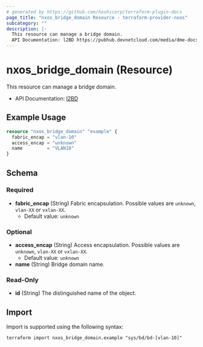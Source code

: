 ```yaml
---
# generated by https://github.com/hashicorp/terraform-plugin-docs
page_title: "nxos_bridge_domain Resource - terraform-provider-nxos"
subcategory: ""
description: |-
  This resource can manage a bridge domain.
  API Documentation: l2BD https://pubhub.devnetcloud.com/media/dme-docs-10-2-2/docs/Layer%202/l2:BD/
---
```


# nxos_bridge_domain (Resource)

This resource can manage a bridge domain.

- API Documentation: [l2BD](https://pubhub.devnetcloud.com/media/dme-docs-10-2-2/docs/Layer%202/l2:BD/)

## Example Usage

```terraform
resource "nxos_bridge_domain" "example" {
  fabric_encap = "vlan-10"
  access_encap = "unknown"
  name         = "VLAN10"
}
```

<!-- schema generated by tfplugindocs -->
## Schema

### Required

- **fabric_encap** (String) Fabric encapsulation. Possible values are `unknown`, `vlan-XX` or `vxlan-XX`.
  - Default value: `unknown`

### Optional

- **access_encap** (String) Access encapsulation. Possible values are `unknown`, `vlan-XX` or `vxlan-XX`.
  - Default value: `unknown`
- **name** (String) Bridge domain name.

### Read-Only

- **id** (String) The distinguished name of the object.

## Import

Import is supported using the following syntax:

```shell
terraform import nxos_bridge_domain.example "sys/bd/bd-[vlan-10]"
```
